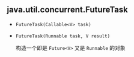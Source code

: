 ## java.util.concurrent.FutureTask<V>

* `FutureTask(Callable<V> task)`

* `FutureTask(Runnable task, V result)`

   构造一个即是 `Future<V>` 又是 `Runnable` 的对象
   
   